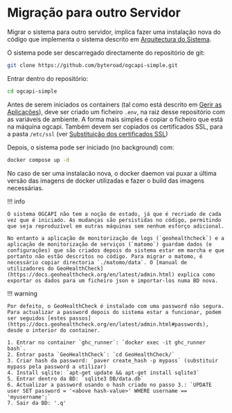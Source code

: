 # Migração para outro Servidor

Migrar o sistema para outro servidor, implica fazer uma instalação nova do código que implementa o sistema descrito em [Arquitectura do Sistema](./arquitectura.md).

O sistema pode ser descarregado directamente do repositório de git:

``` bash
git clone https://github.com/byteroad/ogcapi-simple.git
```

Entrar dentro do repositório:

``` bash
cd ogcapi-simple
```

Antes de serem iniciados os containers (tal como está descrito em [Gerir as Aplicações](tarefas.md#gerir-as-aplicacoes)), deve ser criado um ficheiro `.env`, na raiz desse repositório com as variáveis de ambiente. A forma mais simples é copiar o ficheiro que está na máquina ogcapi. Também devem ser copiados os certificados SSL, para a pasta `/etc/ssl` (ver [Substituição dos certificados SSL](./tarefas.md#substituicao-dos-certificados-ssl))

Depois, o sistema pode ser iniciado (no background) com:

``` bash
docker compose up -d
```

No caso de ser uma instalacão nova, o docker daemon vai puxar a última versão das imagens de docker utilizadas e fazer o build das imagens necessárias.

!!! info

    O sistema OGCAPI não tem a noção de estado, já que é recriado de cada vez que é iniciado. As mudanças são persistidas no código, permitindo que seja reproduzível em outras máquinas sem nenhum esforço adicional. 
    
    No entanto a aplicação de monitorização de logs (`geohealthcheck`) e a aplicação de monitorização de serviços (`matomo`) guardam dados (e configurações) que são criados depois do sistema estar em marcha e que portanto não estão descritos no código. Para migrar o matomo, é necessário copiar directoria `./matomo/data`. O [manual de utilizadores do GeoHealthCheck](https://docs.geohealthcheck.org/en/latest/admin.html) explica como exportar os dados para um ficheiro json e importar-los numa BD nova.

!!! warning

    Por defeito, o GeoHealthCheck é instalado com uma password não segura. Para actualizar a password depois do sistema estar a funcionar, podem ser seguidos [estes passos](https://docs.geohealthcheck.org/en/latest/admin.html#passwords), desde o interior do container.

    1. Entrar no container `ghc_runner`: `docker exec -it ghc_runner bash`.
    2. Entrar pasta `GeoHealthCheck`: `cd GeoHealthCheck/`
    3. Criar hash da password: `paver create_hash -p mypass` (substituir mypass pela password a utilizar)
    4. Install sqlite: `apt-get update && apt-get install sqlite3`
    5. Entrar dentro da BD: `sqlite3 DB/data.db`
    6. Actualizar a password usando o hash criado no passo 3.: `UPDATE user SET password = '<above hash-value>' WHERE username == 'myusername';`
    7. Sair da BD: '.q' 
